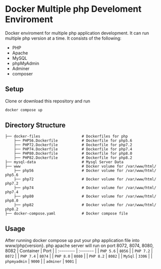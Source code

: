 # Docker Multiple php Develoment Enviroment
Docker enviroment for multiple php application development. It can run multiple php version at a time. It consists of the following:
- PHP
- Apache
- MySQL
- phpMyAdmin
- Adminer
- composer

## Setup
Clone or download this repository and run
```bash
docker compose up
```

## Directory Structure
    ├── docker-files                   # Dockerfiles for php
        ├── PHP56.Dockerfile           # Dockerfile for php5.6
        ├── PHP72.Dockerfile           # Dockerfile for php7.2
        ├── PHP74.Dockerfile           # Dockerfile for php7.4
        ├── PHP80.Dockerfile           # Dockerfile for php8.0
        ├── PHP82.Dockerfile           # Dockerfile for php8.2
    ├── mysql-data                     # Mysql Server Data
    ├── www                            # Docker volume for /var/www/html/
        ├── php56                      # Docker volume for /var/www/html/ php5.6
        ├── php72                      # Docker volume for /var/www/html/ php7.2
        ├── php74                      # Docker volume for /var/www/html/ php7.4
        ├── php80                      # Docker volume for /var/www/html/ php8.0
        ├── php82                      # Docker volume for /var/www/html/ php8.2
    ├── docker-compose.yaml            # Docker compose file

## Usage
After running docker compose up put your php application file into www/php{version}. php apache server will run on port 8072, 8074, 8080, 8082
| Container | Port     |
| :-------- | :------- |
| `PHP 5.6` | `8056` |
| `PHP 7.2` | `8072` |
| `PHP 7.4` | `8074` |
| `PHP 8.0` | `8080` |
| `PHP 8.2` | `8082` |
| `MySql` | `3306` |
| `phpmyadmin` | `9000` |
| `adminer` | `9001` |
